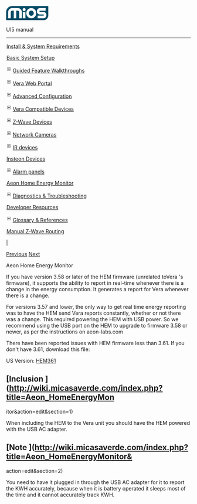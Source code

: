 ![](skins/mios/images/logo.png)

UI5 manual

  
---  
  
![](images/spacer.gif)[Install & System
Requirements](index.html#!docs5/installation_and_system_requirements_en_3lite_all.md)

![](images/spacer.gif)[Basic System Setup ](index.html#!docs5/getting_started_en_3lite_all.md)

![](skins/mios/images/plus.gif)[Guided Feature Walkthroughs
](features_en_3lite_all.html)

![](skins/mios/images/plus.gif)[Vera Web Portal](index.html#!docs5/web_portal_en_3lite_all.md)

![](skins/mios/images/plus.gif)[Advanced
Configuration](index.html#!docs5/advanced_configuration_en_3lite_all.md)

![](skins/mios/images/minus.gif)[Vera Compatible
Devices](index.html#!docs5/supported_hardware_en_3lite_all.md)

![](skins/mios/images/plus.gif)[Z-Wave Devices](index.html#!docs5/zwave_devices_en_3lite_all.md)

![](skins/mios/images/plus.gif)[Network Cameras](index.html#!docs5/ip_camera_en_3lite_all.md)

![](skins/mios/images/plus.gif)[IR devices](index.html#!docs5/infrared_en_3lite_all.md)

![](images/spacer.gif)[Insteon Devices](index.html#!docs5/Insteon_en_3lite_all.md)

![](skins/mios/images/plus.gif)[Alarm panels](index.html#!docs5/alarm_en_3lite_all.md)

![](images/spacer.gif)[Aeon Home Energy Monitor](index.html#!docs5/aeon_en_3lite_all.md)

![](skins/mios/images/plus.gif)[Diagnostics &
Troubleshooting](index.html#!docs5/troubleshooting_en_3lite_all.md)

![](images/spacer.gif)[Developer Resources](index.html#!docs5/developers_en_3lite_all.md)

![](skins/mios/images/plus.gif)[Glossary &
References](index.html#!docs5/reference_en_3lite_all.md)

![](images/spacer.gif)[Manual Z-Wave Routing](index.html#!docs5/ManualRoute_en_3lite_all.md)

|

[Previous](index.html#!docs5/alarm_en_3lite_all.html) [Next](troubleshooting_en_3lite_all.md)

Aeon Home Energy Monitor

If you have version 3.58 or later of the HEM firmware (unrelated toVera 's
firmware), it supports the ability to report in real-time whenever there is a
change in the energy consumption.  It generates a report for Vera whenever
there is a change.

For versions 3.57 and lower, the only way to get real time energy reporting
was to have the HEM send Vera reports constantly, whether or not there was a
change.  This required powering the HEM with USB power.  So we recommend using
the USB port on the HEM to upgrade to firmware 3.58 or newer, as per the
instructions on aeon-labs.com

There have been reported issues with HEM firmware less than 3.61. If you don't
have 3.61, download this file:

US Version: [HEM361](http://wiki.micasaverde.com/images/0/0c/HEM361.zip)

## [Inclusion ](http://wiki.micasaverde.com/index.php?title=Aeon_HomeEnergyMon
itor&action=edit&section=1)

When including the HEM to the Vera unit you should have the HEM powered with
the USB AC adapter.

## [Note ](http://wiki.micasaverde.com/index.php?title=Aeon_HomeEnergyMonitor&
action=edit&section=2)

You need to have it plugged in through the USB AC adapter for it to report the
KWH accurately, because when it is battery operated it sleeps most of the time
and it cannot accurately track KWH.

  

